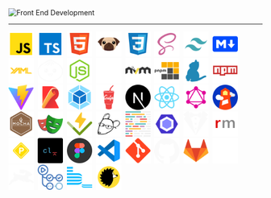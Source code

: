 <img src="https://readme-typing-svg.demolab.com?font=Orbitron&weight=700&duration=1500&pause=3000&color=00CC6A&center=true&width=295&height=40&lines=Front+End+development" alt="Front End Development" />

---

<img src="public/images/tools/javascript.svg" height="50" width="50" alt="JavaScript" title="JavaScript" />&nbsp;
<img src="public/images/tools/typescript.svg" height="50" width="50" alt="TypeScript" title="TypeScript" />&nbsp;
<img src="public/images/tools/html.svg" height="50" width="50" alt="HTML5" title="HTML5" />&nbsp;
<img src="public/images/tools/pug.svg" height="50" width="50" alt="Pug" title="Pug" />&nbsp;
<img src="public/images/tools/css.svg" height="50" width="50" alt="CSS3" title="CSS3" />&nbsp;
<img src="public/images/tools/scss.svg" height="50" width="50" alt="SCSS" title="SCSS" />&nbsp;
<img src="public/images/tools/tailwind.svg" height="50" width="50" alt="Tailwind" title="Tailwind" />&nbsp;
<img src="public/images/tools/markdown.svg" height="50" width="50" alt="Markdown" title="Markdown" />&nbsp;
<img src="public/images/tools/yaml.svg" height="50" width="50" alt="YAML" title="YAML" />&nbsp;
<img src="public/images/tools/bun.svg" height="50" width="50" alt="Bun" title="Bun" />&nbsp;
<img src="public/images/tools/node.svg" height="50" width="50" alt="NodeJS" title="NodeJS" />&nbsp;
<img src="public/images/tools/express.svg" height="50" width="50" alt="Express" title="Express" />&nbsp;
<img src="public/images/tools/nvm.svg" height="50" width="50" alt="NVM" title="NVM" />&nbsp;
<img src="public/images/tools/pnpm.svg" height="50" width="50" alt="PNPM" title="PNPM" />&nbsp;
<img src="public/images/tools/yarn.svg" height="50" width="50" alt="Yarn" title="Yarn" />&nbsp;
<img src="public/images/tools/npm.svg" height="50" width="50" alt="NPM" title="NPM" />&nbsp;
<img src="public/images/tools/vite.svg" height="50" width="50" alt="Vite" title="Vite" />&nbsp;
<img src="public/images/tools/rollup.svg" height="50" width="50" alt="Rollup" title="Rollup" />&nbsp;
<img src="public/images/tools/webpack.svg" height="50" width="50" alt="Webpack" title="Webpack" />&nbsp;
<img src="public/images/tools/gulp.svg" height="50" width="50" alt="Gulp" title="Gulp" />&nbsp;
<img src="public/images/tools/next.svg" height="50" width="50" alt="Next" title="Next" />&nbsp;
<img src="public/images/tools/react.svg" height="50" width="50" alt="React" title="React" />&nbsp;
<img src="public/images/tools/graphql.svg" height="50" width="50" alt="GraphQL" title="GraphQL" />&nbsp;
<img src="public/images/tools/lighthouse.svg" height="50" width="50" alt="Lighthouse" title="Lighthouse" />&nbsp;
<img src="public/images/tools/mocha.svg" height="50" width="50" alt="Mocha" title="Mocha" />&nbsp;
<img src="public/images/tools/playwright.svg" height="50" width="50" alt="PlayWright" title="PlayWright" />&nbsp;
<img src="public/images/tools/vitest.svg" height="50" width="50" alt="Vitest" title="Vitest" />&nbsp;
<img src="public/images/tools/editorconfig.svg" height="50" width="50" alt="Editorconfig" title="Editorconfig" />&nbsp;
<img src="public/images/tools/prettier.svg" height="50" width="50" alt="Prettier" title="Prettier" />&nbsp;
<img src="public/images/tools/eslint.svg" height="50" width="50" alt="ESLint" title="ESLint" />&nbsp;
<img src="public/images/tools/stylelint.svg" height="50" width="50" alt="StyleLint" title="StyleLint" />&nbsp;
<img src="public/images/tools/remark.svg" height="50" width="50" alt="Remark" title="Remark" />&nbsp;
<img src="public/images/tools/pre-commit.svg" height="50" width="50" alt="Pre-commit" title="Pre-commit" />&nbsp;
<img src="public/images/tools/commitlint.svg" height="50" width="50" alt="Commitlint" title="Commitlint" />&nbsp;
<img src="public/images/tools/figma.svg" height="50" width="50" alt="Figma" title="Figma" />&nbsp;
<img src="public/images/tools/vscode.svg" height="50" width="50" alt="VSCode" title="VSCode" />&nbsp;
<img src="public/images/tools/git.svg" height="50" width="50" alt="Git" title="Git" />&nbsp;
<img src="public/images/tools/github.svg" height="50" width="50" alt="GitHub" title="GitHub" />&nbsp;
<img src="public/images/tools/gitlab.svg" height="50" width="50" alt="GitLab" title="GitLab" />&nbsp;
<img src="public/images/tools/vercel.svg" height="50" width="50" alt="Vercel" title="Vercel" />&nbsp;
<img src="public/images/tools/directus.svg" height="50" width="50" alt="Directus" title="Directus" />&nbsp;
<img src="public/images/tools/github-actions.svg" height="50" width="50" alt="GitHub actions" title="GitHub Actions" />&nbsp;
<img src="public/images/tools/bem.svg" height="50" width="50" alt="BEM" title="BEM" />&nbsp;
<img src="public/images/tools/browserslist.svg" height="50" width="50" alt="Browserslist" title="Browserslist" />&nbsp;
